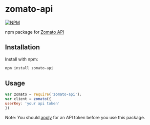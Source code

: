# zomato-api

[![NPM](https://nodei.co/npm/zomato-api.png)](https://nodei.co/npm/zomato-api/)

npm package for [Zomato API](https://developers.zomato.com/documentation)

## Installation

Install with npm:

```sh
npm install zomato-api
```

## Usage

```javascript
var zomato = require('zomato-api');
var client = zomato({
userKey: 'your api token'
})
```

Note: You should [apply](https://developers.zomato.com/api#headline1) for an API token before you use this package.
